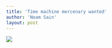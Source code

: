 ```yaml
---
title: 'Time machine mercenary wanted'
author: 'Noam Sain'
layout: post
---
```


![](http://2.bp.blogspot.com/_8aN4krk1nsk/TG-91gdqbHI/AAAAAAAAAaw/lzvi3u3Kdps/s320/20100303.jpg)